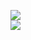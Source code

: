 [![](https://img.shields.io/badge/Made%20With-Github%20Spray-lightgrey.svg?style=for-the-badge&logo=github)](https://github.com/Annihil/github-spray#25735)  
[![](https://i.imgur.com/2DrTn0Z.gif)](https://github.com/Annihil/github-spray)